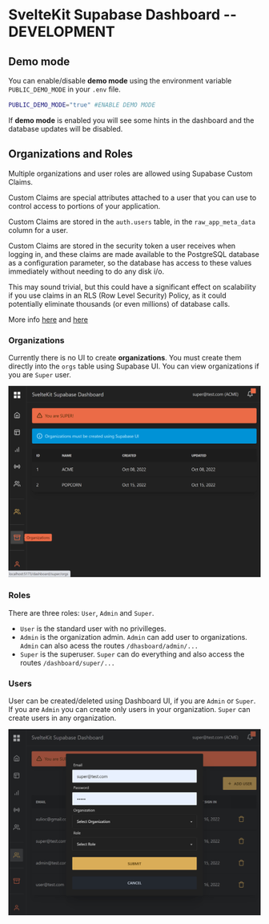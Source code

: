 # SvelteKit Supabase Dashboard -- DEVELOPMENT

## Demo mode
You can enable/disable **demo mode** using the environment variable `PUBLIC_DEMO_MODE` in your `.env` file.
```bash
PUBLIC_DEMO_MODE="true" #ENABLE DEMO MODE
```
If **demo mode** is enabled you will see some hints in the dashboard and the database updates will be disabled.

## Organizations and Roles
Multiple organizations and user roles are allowed using Supabase Custom Claims. 

Custom Claims are special attributes attached to a user that you can use to control access to portions of your application. 

Custom Claims are stored in the `auth.users` table, in the `raw_app_meta_data` column for a user.

Custom Claims are stored in the security token a user receives when logging in, and these claims are made available to the PostgreSQL database as a configuration parameter, so the database has access to these values immediately without needing to do any disk i/o.

This may sound trivial, but this could have a significant effect on scalability if you use claims in an RLS (Row Level Security) Policy, as it could potentially eliminate thousands (or even millions) of database calls.

More info [here](https://github.com/supabase-community/supabase-custom-claims
) and [here](https://github.com/supabase/supabase/discussions/1148)

### Organizations

Currently there is no UI to create **organizations**. You must create them directly into the `orgs` table using Supabase UI. You can view organizations if you are `Super` user.

![Organizations](/img/organizations.png)

### Roles
There are three roles: `User`, `Admin` and `Super`.
- `User` is the standard user with no privilleges.
- `Admin` is the organization admin. `Admin` can add user to organizations. `Admin` can also acess the routes `/dhasboard/admin/...`
- `Super` is the superuser. `Super` can do everything and also access the routes `/dashboard/super/...`

### Users

User can be created/deleted using Dashboard UI, if you are `Admin` or `Super`. If you are `Admin` you can create only users in your organization. `Super` can create users in any organization.

![Users](/img/create_user.png)


